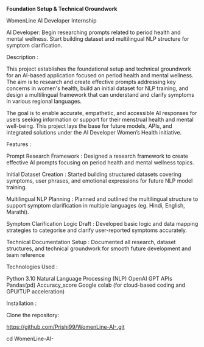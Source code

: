 **Foundation Setup & Technical Groundwork**

 WomenLine AI Developer Internship 
 


AI Developer: 
Begin researching prompts related to period health and mental wellness. Start building dataset and multilingual NLP structure for symptom clarification.

Description :

This project establishes the foundational setup and technical groundwork for an AI-based application focused on period health and mental wellness. The aim is to research and create effective prompts addressing key concerns in women's health, build an initial dataset for NLP training, and design a multilingual framework that can understand and clarify symptoms in various regional languages.

The goal is to enable accurate, empathetic, and accessible AI responses for users seeking information or support for their menstrual health and mental well-being. This project lays the base for future models, APIs, and integrated solutions under the AI Developer Women’s Health initiative.


 Features :

Prompt Research Framework :
Designed a research framework to create effective AI prompts focusing on period health and mental wellness topics.

Initial Dataset Creation :
Started building structured datasets covering symptoms, user phrases, and emotional expressions for future NLP model training.

 Multilingual NLP Planning :
Planned and outlined the multilingual structure to support symptom clarification in multiple languages (eg. Hindi, English, Marathi).

Symptom Clarification Logic Draft :
Developed basic logic and data mapping strategies to categorise and clarify user-reported symptoms accurately.

Technical Documentation Setup :
Documented all research, dataset structures, and technical groundwork for smooth future development and team reference


 Technologies Used :

Python 3.10
Natural Language Processing (NLP)
OpenAI GPT APIs
Pandas(pd)
Accuracy_score
Google colab (for cloud-based coding and  GPU/TUP acceleration)


Installation :

Clone the repository:

https://github.com/Prishi99/WomenLine-AI-.git

cd WomenLine-AI-



